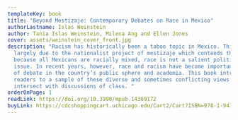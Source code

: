 ```yaml
---
templateKey: book
title: "Beyond Mestizaje: Contemporary Debates on Race in Mexico"
authorLastname: Islas Weinstein
author: Tania Islas Weinstein, Milena Ang and Ellen Jones
cover: assets/weinstein_cover_front.jpg
description: "Racism has historically been a taboo topic in Mexico. This is
  largely due to the nationalist project of mestizaje which contends that
  because all Mexicans are racially mixed, race is not a salient political
  issue. In recent years, however, race and racism have become important topics
  of debate in the country’s public sphere and academia. This book introduces
  readers to a sample of these diverse and sometimes conflicting views that also
  intersect with discussions of class. "
orderOnPage: 1
readLink: https://doi.org/10.3998/mpub.14369172
buyLink: https://cdcshoppingcart.uchicago.edu/Cart2/Cart?ISBN=978-1-943208-67-8&PRESS=amherst
---
```

